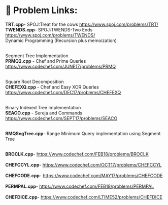 # 🎃 Problem Links:
<b>TRT.cpp</b>- SPOJ:Treat for the cows https://www.spoj.com/problems/TRT/ <br>
<b>TWENDS.cpp</b>- SPOJ:TWENDS-Two Ends https://www.spoj.com/problems/TWENDS/ <br>
Dynamic Programming (Recursion plus memoization)

<br>Segment Tree Implementation</br>
<b>PRMQ2.cpp</b> - Chef and Prime Queries https://www.codechef.com/JUNE17/problems/PRMQ


<br>Square Root Decomposition</br>
<b>CHEFEXQ.cpp</b> - Chef and Easy XOR Queries https://www.codechef.com/DEC17/problems/CHEFEXQ


<br>Binary Indexed Tree Implementation</br>
<b>SEACO.cpp</b> - Sereja and Commands https://www.codechef.com/SEPT17/problems/SEACO

<br><b>RMQSegTree.cpp</b>- Range Minimum Query implementation using Segment Tree </br>

<br><b>BROCLK.cpp</b>-  https://www.codechef.com/FEB18/problems/BROCLK </br>
<br><b>CHEFCCYL.cpp</b>-  https://www.codechef.com/OCT17/problems/CHEFCCYL </br>
<br><b>CHEFCODE.cpp</b>-  https://www.codechef.com/MAY17/problems/CHEFCODE </br>
<br><b>PERMPAL.cpp</b>-  https://www.codechef.com/FEB18/problems/PERMPAL  </br>
<br><b>CHEFDICE.cpp</b>-  https://www.codechef.com/LTIME52/problems/CHEFDICE </br>

